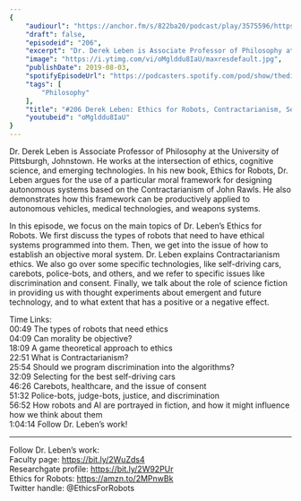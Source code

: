 ```yaml
---
{
	"audiourl": "https://anchor.fm/s/822ba20/podcast/play/3575596/https%3A%2F%2Fd3ctxlq1ktw2nl.cloudfront.net%2Fproduction%2F2019-5-15%2F17013224-44100-2-553cab980b4a5.m4a",
	"draft": false,
	"episodeid": "206",
	"excerpt": "Dr. Derek Leben is Associate Professor of Philosophy at the University of Pittsburgh, Johnstown. He works at the intersection of ethics, cognitive science, and emerging technologies. In his new book, Ethics for Robots, Dr. Leben argues for the use of a particular moral framework for designing autonomous systems based on the Contractarianism of John Rawls. He also demonstrates how this framework can be productively applied to autonomous vehicles, medical technologies, and weapons systems.",
	"image": "https://i.ytimg.com/vi/oMglddu8IaU/maxresdefault.jpg",
	"publishDate": 2019-08-03,
	"spotifyEpisodeUrl": "https://podcasters.spotify.com/pod/show/thedissenter/episodes/206-Derek-Leben-Ethics-for-Robots--Contractarianism--Self-Driving-Cars-e4bkbc",
	"tags": [
		"Philosophy"
	],
	"title": "#206 Derek Leben: Ethics for Robots, Contractarianism, Self-Driving Cars",
	"youtubeid": "oMglddu8IaU"
}
---
```

Dr. Derek Leben is Associate Professor of Philosophy at the University of Pittsburgh, Johnstown. He works at the intersection of ethics, cognitive science, and emerging technologies. In his new book, Ethics for Robots, Dr. Leben argues for the use of a particular moral framework for designing autonomous systems based on the Contractarianism of John Rawls. He also demonstrates how this framework can be productively applied to autonomous vehicles, medical technologies, and weapons systems.

In this episode, we focus on the main topics of Dr. Leben’s Ethics for Robots. We first discuss the types of robots that need to have ethical systems programmed into them. Then, we get into the issue of how to establish an objective moral system. Dr. Leben explains Contractarianism ethics. We also go over some specific technologies, like self-driving cars, carebots, police-bots, and others, and we refer to specific issues like discrimination and consent. Finally, we talk about the role of science fiction in providing us with thought experiments about emergent and future technology, and to what extent that has a positive or a negative effect.

Time Links:  
<time>00:49</time> The types of robots that need ethics  
<time>04:09</time> Can morality be objective?  
<time>18:09</time> A game theoretical approach to ethics                                   
<time>22:51</time> What is Contractarianism?  
<time>25:54</time> Should we program discrimination into the algorithms?  
<time>32:09</time> Selecting for the best self-driving cars  
<time>46:26</time> Carebots, healthcare, and the issue of consent  
<time>51:32</time> Police-bots, judge-bots, justice, and discrimination  
<time>56:52</time> How robots and AI are portrayed in fiction, and how it might influence how we think about them  
<time>1:04:14</time> Follow Dr. Leben’s work!

---

Follow Dr. Leben’s work:  
Faculty page: https://bit.ly/2WuZds4  
Researchgate profile: https://bit.ly/2W92PUr  
Ethics for Robots: https://amzn.to/2MPnwBk  
Twitter handle: @EthicsForRobots
